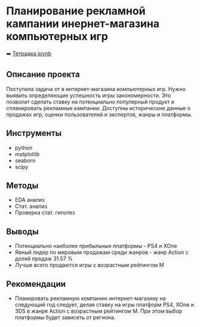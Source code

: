 # Планирование рекламной кампании инернет-магазина компьютерных игр

➡️ [Тетрадка ipynb](https://github.com/mechfil/yandex_practicum/blob/main/%D0%A1omputer%20games%20market/%D0%A1omputer%20games%20market.ipynb)

## Описание проекта
Поступила задача от в интернет-магазина компьютерных игр. Нужно выявить определяющие успешность игры закономерности. Это позволит сделать ставку на потенциально популярный продукт и спланировать рекламные кампании. Доступны исторические данные о продажах игр, оценки пользователей и экспертов, жанры и платформы.

## Инструменты
- python
- matplotlib
- seaborn
- scipy

## Методы
- EDA анализ
- Стат. анализ
- Проверка стат. гипотез

## Выводы
- Потенциально наиболее прибыльные платформы - PS4 и XOne
- Явный лидер по мировым продажам среди жанров - жанр Action с долей продаж 31.57 %
- Лучше всего продаются игры с возрастным рейтингом M

## Рекомендации
- Планировать рекламную компанию интернет-магазину на следующий год следует, делая ставку на игры платформ PS4, XOne и 3DS в жанре Action с возрастным рейтингом M. При этом выбор платформы будет зависеть от региона.